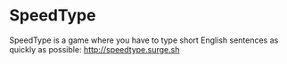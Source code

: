 # SpeedType
SpeedType is a game where you have to type short English sentences as quickly as possible: http://speedtype.surge.sh
